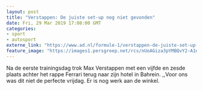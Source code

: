 ```yaml
---
layout: post
title: "Verstappen: De juiste set-up nog niet gevonden"
date: Fri, 29 Mar 2019 17:08:00 GMT
categories: 
- sport 
- autosport 
externe_link: "https://www.ad.nl/formule-1/verstappen-de-juiste-set-up-nog-niet-gevonden~a3393460/"
feature_image: "https://images1.persgroep.net/rcs/nUoAGiza3pYMBQvY2-A1nGBHq4k/diocontent/144423566/_fitwidth/400/?appId=21791a8992982cd8da851550a453bd7f&quality=0.7"
---
```


Na de eerste trainingsdag trok Max Verstappen met een vijfde en zesde plaats achter het rappe Ferrari terug naar zijn hotel in Bahrein. ,,Voor ons was dit niet de perfecte vrijdag. Er is nog werk aan de winkel.
